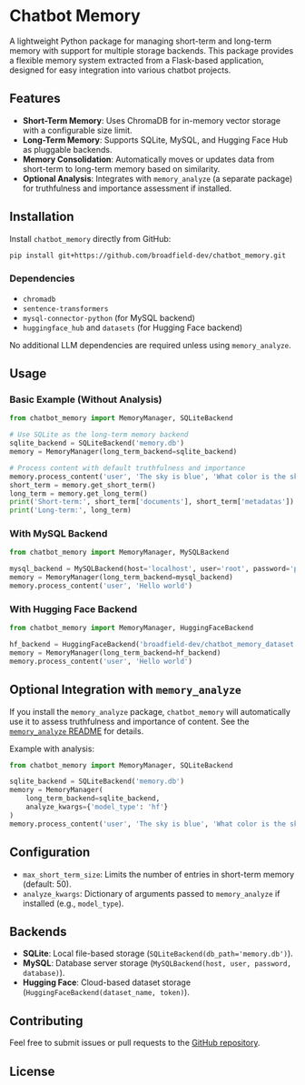 # Chatbot Memory

A lightweight Python package for managing short-term and long-term memory with support for multiple storage backends. This package provides a flexible memory system extracted from a Flask-based application, designed for easy integration into various chatbot projects.

## Features
- **Short-Term Memory**: Uses ChromaDB for in-memory vector storage with a configurable size limit.
- **Long-Term Memory**: Supports SQLite, MySQL, and Hugging Face Hub as pluggable backends.
- **Memory Consolidation**: Automatically moves or updates data from short-term to long-term memory based on similarity.
- **Optional Analysis**: Integrates with `memory_analyze` (a separate package) for truthfulness and importance assessment if installed.

## Installation

Install `chatbot_memory` directly from GitHub:

```bash
pip install git+https://github.com/broadfield-dev/chatbot_memory.git
```

### Dependencies
- `chromadb`
- `sentence-transformers`
- `mysql-connector-python` (for MySQL backend)
- `huggingface_hub` and `datasets` (for Hugging Face backend)

No additional LLM dependencies are required unless using `memory_analyze`.

## Usage

### Basic Example (Without Analysis)
```python
from chatbot_memory import MemoryManager, SQLiteBackend

# Use SQLite as the long-term memory backend
sqlite_backend = SQLiteBackend('memory.db')
memory = MemoryManager(long_term_backend=sqlite_backend)

# Process content with default truthfulness and importance
memory.process_content('user', 'The sky is blue', 'What color is the sky?')
short_term = memory.get_short_term()
long_term = memory.get_long_term()
print('Short-term:', short_term['documents'], short_term['metadatas'])
print('Long-term:', long_term)
```

### With MySQL Backend
```python
from chatbot_memory import MemoryManager, MySQLBackend

mysql_backend = MySQLBackend(host='localhost', user='root', password='password', database='memory')
memory = MemoryManager(long_term_backend=mysql_backend)
memory.process_content('user', 'Hello world')
```

### With Hugging Face Backend
```python
from chatbot_memory import MemoryManager, HuggingFaceBackend

hf_backend = HuggingFaceBackend('broadfield-dev/chatbot_memory_dataset', 'your_hf_token')
memory = MemoryManager(long_term_backend=hf_backend)
memory.process_content('user', 'Hello world')
```

## Optional Integration with `memory_analyze`
If you install the `memory_analyze` package, `chatbot_memory` will automatically use it to assess truthfulness and importance of content. See the [`memory_analyze` README](https://github.com/broadfield-dev/memory_analyze) for details.

Example with analysis:
```python
from chatbot_memory import MemoryManager, SQLiteBackend

sqlite_backend = SQLiteBackend('memory.db')
memory = MemoryManager(
    long_term_backend=sqlite_backend,
    analyze_kwargs={'model_type': 'hf'}
)
memory.process_content('user', 'The sky is blue', 'What color is the sky?')
```

## Configuration
- `max_short_term_size`: Limits the number of entries in short-term memory (default: 50).
- `analyze_kwargs`: Dictionary of arguments passed to `memory_analyze` if installed (e.g., `model_type`).

## Backends
- **SQLite**: Local file-based storage (`SQLiteBackend(db_path='memory.db')`).
- **MySQL**: Database server storage (`MySQLBackend(host, user, password, database)`).
- **Hugging Face**: Cloud-based dataset storage (`HuggingFaceBackend(dataset_name, token)`).

## Contributing
Feel free to submit issues or pull requests to the [GitHub repository](https://github.com/broadfield-dev/chatbot_memory).

## License

